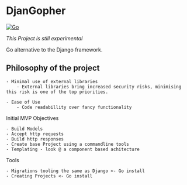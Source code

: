 DjanGopher
==========

[![Go](https://github.com/dowling-john/DjanGopher/actions/workflows/unit-testing.yaml/badge.svg)](https://github.com/dowling-john/DjanGopher/actions/workflows/unit-testing.yaml)

*This Project is still experimental*

Go alternative to the Django framework.

Philosophy of the project 
-----
    - Minimal use of external libraries
        - External libraries bring increased security risks, minimising this risk is one of the top priorities.

    - Ease of Use
        - Code readabillity over fancy functionality

Initial MVP Objectives

    - Build Models 
    - Accept http requests 
    - Build http responses
    - Create base Project using a commandline tools
    - Templating - look @ a component based achitecture 

Tools

    - Migrations tooling the same as Django <- Go install 
    - Creating Projects <- Go install 

    